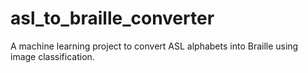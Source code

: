# asl_to_braille_converter
A machine learning project to convert ASL alphabets into Braille using image classification.
